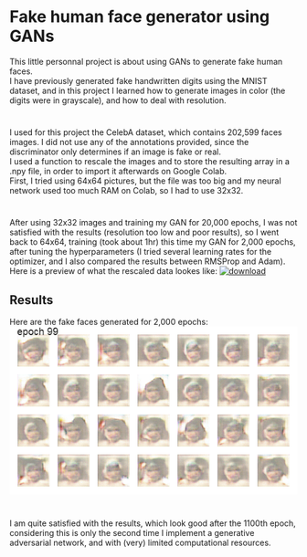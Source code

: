 # Fake human face generator using GANs

This little personnal project is about using GANs to generate fake human faces. \
I have previously generated fake handwritten digits using the MNIST dataset, and in this project I learned how to generate images in color
(the digits were in grayscale), and how to deal with resolution.
# 
I used for this project the CelebA dataset, which contains 202,599 faces images. I did not use any of the annotations 
provided, since the discriminator only determines if an image is fake or real. \
I used a function to rescale the images and to store the resulting array in a .npy file, in order to import it afterwards on Google Colab.\
First, I tried using 64x64 pictures, but the file was too big and my neural network used too much RAM on Colab, so I had 
to use 32x32.
#
After using 32x32 images and training my GAN for 20,000 epochs, I was not satisfied with the results (resolution too low and poor results), 
so I went back to 64x64, training (took about 1hr) this time my GAN for 2,000 epochs, after tuning the hyperparameters (I tried several learning rates for 
the optimizer, and I also compared the results between RMSProp and Adam).\
Here is a preview of what the rescaled data lookes like:
<a href="https://ibb.co/JqNwHVJ"><img src="https://i.ibb.co/pQgBdcF/download.png" alt="download" border="0"></a>


## Results

Here are the fake faces generated for 2,000 epochs:
\
![alt-text](https://github.com/dalilr/face_generator_gan/blob/master/visages_generes.gif)

#
I am quite satisfied with the results, which look good after the 1100th epoch, considering this is only the second time I implement 
a generative adversarial network, and with (very) limited computational resources.
